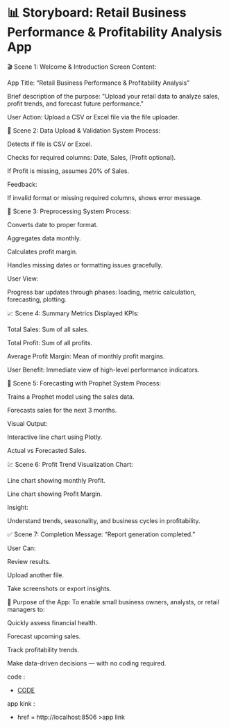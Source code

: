 # 📊 Storyboard: Retail Business Performance & Profitability Analysis App
🎬 Scene 1: Welcome & Introduction
Screen Content:

App Title: “Retail Business Performance & Profitability Analysis”

Brief description of the purpose: "Upload your retail data to analyze sales, profit trends, and forecast future performance."

User Action: Upload a CSV or Excel file via the file uploader.

📂 Scene 2: Data Upload & Validation
System Process:

Detects if file is CSV or Excel.

Checks for required columns: Date, Sales, (Profit optional).

If Profit is missing, assumes 20% of Sales.

Feedback:

If invalid format or missing required columns, shows error message.

🔄 Scene 3: Preprocessing
System Process:

Converts date to proper format.

Aggregates data monthly.

Calculates profit margin.

Handles missing dates or formatting issues gracefully.

User View:

Progress bar updates through phases: loading, metric calculation, forecasting, plotting.

📈 Scene 4: Summary Metrics
Displayed KPIs:

Total Sales: Sum of all sales.

Total Profit: Sum of all profits.

Average Profit Margin: Mean of monthly profit margins.

User Benefit: Immediate view of high-level performance indicators.

🔮 Scene 5: Forecasting with Prophet
System Process:

Trains a Prophet model using the sales data.

Forecasts sales for the next 3 months.

Visual Output:

Interactive line chart using Plotly.

Actual vs Forecasted Sales.

💹 Scene 6: Profit Trend Visualization
Chart:

Line chart showing monthly Profit.

Line chart showing Profit Margin.

Insight:

Understand trends, seasonality, and business cycles in profitability.

✅ Scene 7: Completion
Message: “Report generation completed.”

User Can:

Review results.

Upload another file.

Take screenshots or export insights.

🎯 Purpose of the App:
To enable small business owners, analysts, or retail managers to:

Quickly assess financial health.

Forecast upcoming sales.

Track profitability trends.

Make data-driven decisions — with no coding required.

code :
 - <a href = "https://github.com/akshya408/retail_analysis/blob/main/retail_analysis_app%20-%20Copy.py">CODE</a>

app kink :
- <a> href = http://localhost:8506 >app link</a>
